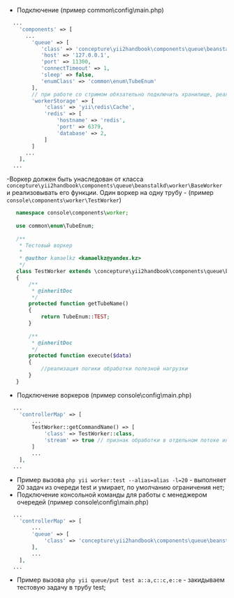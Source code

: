 - Подключение (пример common\config\main.php)
```php
  ...
    'components' => [
      ...
        'queue' => [
           'class' => 'concepture\yii2handbook\components\queue\beanstalkd\QueueManager',
           'host' => '127.0.0.1', 
           'port' => 11300,
           'connectTimeout' => 1,
           'sleep' => false, 
           'enumClass' => 'common\enum\TubeEnum'
        ],
        // при работе со стримом обязательно подключить хранилище, реализующее интерфейс \yii\caching\CacheInterface
        'workerStorage' => [
            'class' => 'yii\redis\Cache',
            'redis' => [
                'hostname' => 'redis',
                'port' => 6379,
                'database' => 2,
            ]
        ]
      ...
    ],
  ...
```
-Воркер должен быть унаследован от класса `concepture\yii2handbook\components\queue\beanstalkd\worker\BaseWorker`
 и реализовывать его функции. Один воркер на одну трубу - (пример `console\components\worker\TestWorker`)
 ```php
    namespace console\components\worker;
    
    use common\enum\TubeEnum;
    
    /**
     * Тестовый воркер
     *
     * @author kamaelkz <kamaelkz@yandex.kz>
     */
    class TestWorker extends \concepture\yii2handbook\components\queue\beanstalkd\worker\BaseWorker
    {
        /**
         * @inheritDoc
         */
        protected function getTubeName()
        {
            return TubeEnum::TEST;
        }
    
        /**
         * @inheritDoc
         */
        protected function execute($data)
        {
            //реализация логики обработки полезной нагрузки
        }
    }
 ```
- Подключение воркеров (пример console\config\main.php)
```php
  ...
    'controllerMap' => [
        ...
        TestWorker::getCommandName() => [
            'class' => TestWorker::class,
            'stream' => true // признак обработки в отдельном потоке или в общем, true по умолчанию
        ]
        ...
    ],
  ...
```
- Пример вызова `php yii worker:test --alias=alias -l=20` - выполняет 20 задач из очереди test и умирает, по умолчанию ограничения нет;
- Подключение консольной команды для работы с менеджером очередей (пример console\config\main.php)
```php
  ...
    'controllerMap' => [
        ...
        'queue' => [
            'class' => 'concepture\yii2handbook\components\queue\beanstalkd\QueueCommand'
        ],
        ...
    ],
  ...
```
- Пример вызова `php yii queue/put test a::a,c::c,e::e` - закидываем тестовую задачу в трубу test;